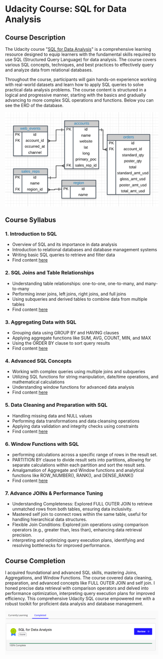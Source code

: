 # Udacity Course: SQL for Data Analysis

## Course Description

The Udacity course "[SQL for Data Analysis](https://learn.udacity.com/courses/ud198)" is a comprehensive learning resource designed to equip learners with the fundamental skills required to use SQL (Structured Query Language) for data analysis. The course covers various SQL concepts, techniques, and best practices to effectively query and analyze data from relational databases.

Throughout the course, participants will gain hands-on experience working with real-world datasets and learn how to apply SQL queries to solve practical data analysis problems. The course content is structured in a logical and progressive manner, starting with the basics and gradually advancing to more complex SQL operations and functions. Below you can see the ERD of the database. 

![Entity Relationship Diagram](./images/Database_ERD.png)

## Course Syllabus

### 1. Introduction to SQL

* Overview of SQL and its importance in data analysis
* Introduction to relational databases and database management systems
* Writing basic SQL queries to retrieve and filter data
* Find content [here](1%20Basic%20SQL/udacity_basic.sql) 

### 2. SQL Joins and Table Relationships

* Understanding table relationships: one-to-one, one-to-many, and many-to-many
* Performing inner joins, left joins, right joins, and full joins
* Using subqueries and derived tables to combine data from multiple tables
* Find content [here](2%20SQL%20joins/udacity_joins.sql) 


### 3. Aggregating Data with SQL

* Grouping data using GROUP BY and HAVING clauses
* Applying aggregate functions like SUM, AVG, COUNT, MIN, and MAX
* Using the ORDER BY clause to sort query results
* Find content [here](3%20SQL%20Aggregation/udacity_aggregation.sql) 


### 4. Advanced SQL Concepts

* Working with complex queries using multiple joins and subqueries
* Utilizing SQL functions for string manipulation, date/time operations, and mathematical calculations
* Understanding window functions for advanced data analysis
* Find content [here](4%20SQL%20Subquery%20and%20Temporary%20Tables/udacity_subquery_temp_table.sql) 


### 5. Data Cleaning and Preparation with SQL

* Handling missing data and NULL values
* Performing data transformations and data cleansing operations
* Applying data validation and integrity checks using constraints
* Find content [here](5%20Data%20Cleaning/udacity_data_cleaning.sql) 


### 6. Window Functions with SQL

* performing calculations across a specific range of rows in the result set.
*  PARTITION BY clause to divide result sets into partitions, allowing for separate calculations within each partition and sort the result sets.
* Amalgamation of Aggregate and Window functions and analytical functions like ROW_NUMBER(), RANK(), and DENSE_RANK()
* Find content [here](6%20Window%20Functions/udacity_window_fun.sql)

### 7. Advance JOINs & Performance Tuning

* Understanding Completeness: Explored FULL OUTER JOIN to retrieve unmatched rows from both tables, ensuring data inclusivity.
* Mastered self join to connect rows within the same table, useful for handling hierarchical data structures.
* Flexible Join Conditions: Explored join operations using comparison operators (e.g., greater than, less than), enhancing data retrieval precision.
* interpreting and optimizing query execution plans, identifying and resolving bottlenecks for improved performance.

## Course Completion

I acquired foundational and advanced SQL skills, mastering Joins, Aggregations, and Window Functions. The course covered data cleaning, preparation, and advanced concepts like FULL OUTER JOIN and self join. I honed precise data retrieval with comparison operators and delved into performance optimization, interpreting query execution plans for improved efficiency. This comprehensive Udacity SQL course empowered me with a robust toolkit for proficient data analysis and database management.

![Course Completion](./images/Course_completion.png)
